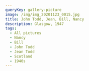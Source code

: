 ```yaml
---
queryKey: gallery-picture
image: /img/img_20201123_0015.jpg
title: John Todd, Jean, Bill, Nancy
description: Glasgow, 1947
tags:
  - All pictures
  - Nancy
  - Bill
  - John Todd
  - Jean Todd
  - Scotland
  - 1940s
---
```


